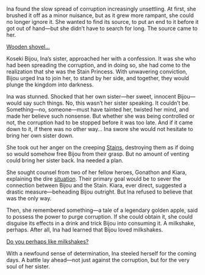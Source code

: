 <!-- title: Sisters -->

Ina found the slow spread of corruption increasingly unsettling. At first, she brushed it off as a minor nuisance, but as it grew more rampant, she could no longer ignore it. She wanted to find its source, to put an end to it before it got out of hand—but she didn’t have to search for long. The source came to her.

[Wooden shovel...](#embed:https://www.youtube.com/live/3zaM1QIff9U?feature=shared&t=4688)

Koseki Bijou, Ina’s sister, approached her with a confession. It was she who had been spreading the corruption, and in doing so, she had come to the realization that she was the Stain Princess. With unwavering conviction, Bijou urged Ina to join her, to stand by her side, and together, they would plunge the kingdom into darkness.

Ina was stunned. Shocked that her own sister—her sweet, innocent Bijou—would say such things. No, this wasn’t her sister speaking. It couldn’t be. Something—no, someone—must have tainted her, twisted her mind, and made her believe such nonsense. But whether she was being controlled or not, the corruption had to be stopped before it was too late. And if it came down to it, if there was no other way… Ina swore she would not hesitate to bring her own sister down.

She took out her anger on the creeping [Stains](https://www.youtube.com/live/3zaM1QIff9U?feature=shared&t=5066), destroying them as if doing so would somehow free Bijou from their grasp. But no amount of venting could bring her sister back. Ina needed a plan.

She sought counsel from two of her fellow heroes, Gonathon and Kiara, explaining the dire [situation](https://www.youtube.com/live/3zaM1QIff9U?feature=shared&t=7676). Their primary goal would be to sever the connection between Bijou and the Stain. Kiara, ever direct, suggested a drastic measure—beheading Bijou outright. But Ina refused to believe that was the only way.

Then, she remembered something—a tale of a legendary golden apple, said to possess the power to purge corruption. If she could obtain it, she could disguise its effects in a drink and trick Bijou into consuming it. A milkshake, perhaps. After all, Ina had learned that Bijou loved milkshakes.

[Do you perhaps like milkshakes?](#embed:https://www.youtube.com/live/3zaM1QIff9U?feature=shared&t=8028)

With a newfound sense of determination, Ina steeled herself for the coming days. A battle lay ahead—not just against the corruption, but for the very soul of her sister.